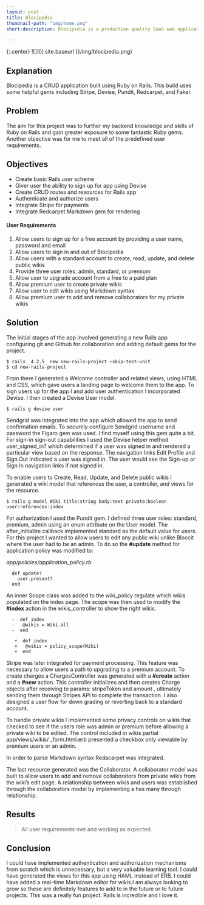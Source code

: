```yaml
---
layout: post
title: Blocipedia
thumbnail-path: "img/home.png"
short-description: Blocipedia is a production quality SaaS web application which allows users to create public and private Markdown based wikis and share them with other collaborators.

---
```


{:.center}
![]({{ site.baseurl }}/img/blocipedia.png)

## Explanation

Blocipedia is a CRUD application built using Ruby on Rails. This build uses some helpful gems including Stripe, Devise, Pundit, Redcarpet, and Faker.

## Problem

The aim for this project was to further my backend knowledge and skills of Ruby on Rails and gain greater exposure to some fantastic Ruby gems. Another objective was for me to meet all of the predefined user requirements.

## Objectives

* Create basic Rails user scheme
* Giver user the ability to sign up for app using Devise
* Create CRUD routes and resources for Rails app
* Authenticate and authorize users
* Integrate Stripe for payments
* Integrate Redcarpet Markdown gem for rendering

#### User Requirements

1. Allow users to sign up for a free account by providing a user name, password and email
2. Allow users to sign in and out of Blocipedia
3. Allow users with a standard account to create, read, update, and delete public wikis
4. Provide three user roles: admin, standard, or premium
5. Allow user to upgrade account from a free to a paid plan
6. Allow premium user to create private wikis
7. Allow user to edit wikis using Markdown syntax
8. Allow premium user to add and remove collaborators for my private wikis

## Solution

The initial stages of the app involved generating a new Rails app configuring git and Github for collaboration and adding default gems for the project.

```
$ rails _4.2.5_ new new-rails-project —skip-test-unit
$ cd new-rails-project
```
From there I generated a Welcome controller and related views, using HTML and CSS, which gave users a landing page to welcome them to the app. To sign users up for the app I and add user authentication I incorporated Devise. I then created a Devise User model.

```
$ rails g devise user
```

Sendgrid was integrated into the app which allowed the app to send confirmation emails. To securely configure Sendgrid username and password the Figaro gem was used. I find myself using this gem quite a bit.  For sign-in sign-out capabilities I used the Devise helper method user_signed_in? which determined if a user was signed in and rendered a particular view based on the response. The navigation links Edit Profile and Sign Out indicated a user was signed in. The user would see the Sign-up or Sign In navigation links if not signed in.   

To enable users to Create, Read, Update, and Delete public wikis I generated a wiki model that references the user, a controller, and views for the resource.

```
$ rails g model Wiki title:string body:text private:boolean user:references:index
```

For authorization I used the Pundit gem. I defined three user roles: standard, premium, admin using an enum attribute on the User model. The after_initialize callback implemented standard as the default value for users. For this project I wanted to allow users to edit any public wiki unlike Bloccit where the user had to be an admin. To do so the **#update** method for application policy was modified to:

_app/policies/application_policy.rb_
```
  def update?
    user.present?
  end
```
An inner Scope class was added to the wiki_policy regulate which wikis populated on the index page. The scope was then used to modify the **#index** action in the wikis_controller to show the right wikis.

```
  -  def index
  -   @wikis = Wiki.all
  -  end

   +  def index
   +   @wikis = policy_scope(Wiki)
   +  end  
```

Stripe was later integrated for payment processing. This feature was necessary to allow users a path to upgrading to a premium account. To create charges a ChargesController was generated with a **#create** action and a **#new** action. This controller initializes and then creates Charge objects after receiving to params: stripeToken and amount , ultimately sending them through Stripes API to complete the transaction. I also designed a user flow for down grading or reverting back to a standard account.

To handle private wikis I implemented some privacy controls on wikis that checked to see if the users role was admin or  premium  before allowing a private wiki to be edited. The control included in wikis partial app/views/wikis/ \_form.html.erb presented a checkbox only viewable by premium users or an admin.

In order to parse Markdown syntax Redacarpet was integrated.  

The last resource generated was the Collaborator. A collaborator model was built to allow users to add and remove collaborators from private wikis from the wiki’s edit page. A relationship between wikis and users was established through the collaborators model by implementing a has many through relationship.  





## Results

>All user requirements met and working as expected.

## Conclusion

I could have implemented authentication and authorization mechanisms from scratch which is unnecessary, but a very valuable learning tool. I could have generated the views for this app using HAML instead of ERB. I could have added a real-time Markdown editor for wikis.I am always looking to grow so these are definitely features to add to in the future or to future projects. This was a really fun project. Rails is incredible and I love it.
